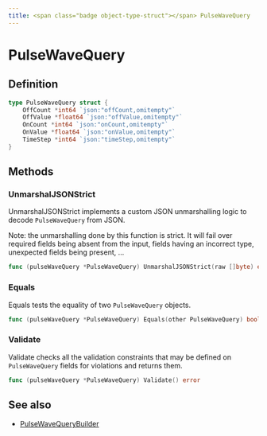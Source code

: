 ```yaml
---
title: <span class="badge object-type-struct"></span> PulseWaveQuery
---
```

# <span class="badge object-type-struct"></span> PulseWaveQuery

## Definition

```go
type PulseWaveQuery struct {
    OffCount *int64 `json:"offCount,omitempty"`
    OffValue *float64 `json:"offValue,omitempty"`
    OnCount *int64 `json:"onCount,omitempty"`
    OnValue *float64 `json:"onValue,omitempty"`
    TimeStep *int64 `json:"timeStep,omitempty"`
}
```
## Methods

### <span class="badge object-method"></span> UnmarshalJSONStrict

UnmarshalJSONStrict implements a custom JSON unmarshalling logic to decode `PulseWaveQuery` from JSON.

Note: the unmarshalling done by this function is strict. It will fail over required fields being absent from the input, fields having an incorrect type, unexpected fields being present, …

```go
func (pulseWaveQuery *PulseWaveQuery) UnmarshalJSONStrict(raw []byte) error
```

### <span class="badge object-method"></span> Equals

Equals tests the equality of two `PulseWaveQuery` objects.

```go
func (pulseWaveQuery *PulseWaveQuery) Equals(other PulseWaveQuery) bool
```

### <span class="badge object-method"></span> Validate

Validate checks all the validation constraints that may be defined on `PulseWaveQuery` fields for violations and returns them.

```go
func (pulseWaveQuery *PulseWaveQuery) Validate() error
```

## See also

 * <span class="badge builder"></span> [PulseWaveQueryBuilder](./builder-PulseWaveQueryBuilder.md)
